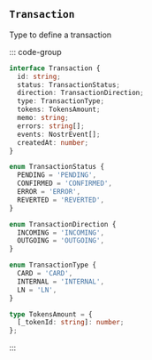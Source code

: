 ## `Transaction`

Type to define a transaction

::: code-group

```ts [Transaction]
interface Transaction {
  id: string;
  status: TransactionStatus;
  direction: TransactionDirection;
  type: TransactionType;
  tokens: TokensAmount;
  memo: string;
  errors: string[];
  events: NostrEvent[];
  createdAt: number;
}
```

```ts [Status]
enum TransactionStatus {
  PENDING = 'PENDING',
  CONFIRMED = 'CONFIRMED',
  ERROR = 'ERROR',
  REVERTED = 'REVERTED',
}
```

```ts [Direction]
enum TransactionDirection {
  INCOMING = 'INCOMING',
  OUTGOING = 'OUTGOING',
}
```

```ts [Types]
enum TransactionType {
  CARD = 'CARD',
  INTERNAL = 'INTERNAL',
  LN = 'LN',
}
```

```ts [TokensAmount]
type TokensAmount = {
  [_tokenId: string]: number;
};
```

:::
